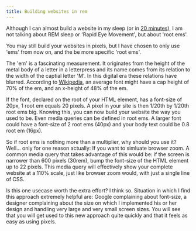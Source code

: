 ```yaml
---
title: Building websites in rem
---
```


Although I can almost build a website in my sleep (or in [20 minutes](/blog/speaking-at-jekyllconf2019/)), I am not talking about REM sleep or 'Rapid Eye Movement', but about 'root ems'. 

You may still build your websites in pixels, but I have chosen to only use 'ems' from now on, and the be more specific 'root ems'. 

The 'em' is a fascinating measurement. It originates from the height of the metal body of a letter in a letterpress and its name comes from its relation to the width of the captial letter 'M'. In this digital era these relations have blurred. According to [Wikipedia](https://en.wikipedia.org/wiki/Em_(typography)), an average font might have a cap height of 70% of the em, and an x-height of 48% of the em.

If the font, declared on the root of your HTML element, has a font-size of 20px, 1 root em equals 20 pixels. A pixel in your site is then 1/20th by 1/20th root ems big. Knowing this, you can now build your website the way you used to be. Even media queries can be defined in root ems. A larger font could have a font-size of 2 root ems (40px) and your body text could be 0.8 root em (16px).

So if root ems is nothing more than a multiplier, why should you use it? Well... only for one reason actually: If you want to simluate browser zoom. A common media query that takes advantage of this would be: if the screen is narrower than 600 pixels (30rem), bump the font-size of the HTML element up to 22 pixels. This media query will effectively show your complete website at a 110% scale, just like browser zoom would, with just a single line of CSS.

Is this one usecase worth the extra effort? I think so. Situation in which I find this approach extremely helpful are: Google complaining about font-size, a designer complaining about the size on which I implemented his or her design and handling very large and very small screen sizes. You will see that you will get used to this new approach quite quickly and that it feels as easy as using pixels.